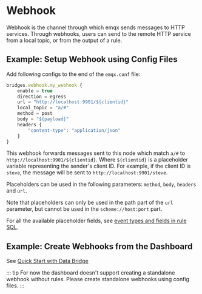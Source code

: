 # Webhook

Webhook is the channel through which emqx sends messages to HTTP services.
Through webhooks, users can send to the remote HTTP service from a local topic,
or from the output of a rule.

## Example: Setup Webhook using Config Files

Add following configs to the end of the `emqx.conf` file:

```js
bridges.webhook.my_webhook {
    enable = true
    direction = egress
    url = "http://localhost:9901/${clientid}"
    local_topic = "a/#"
    method = post
    body = "${payload}"
    headers {
        "content-type": "application/json"
    }
}
```

This webhook forwards messages sent to this node which match `a/#` to `http://localhost:9901/${clientid}`.
Where `${clientid}` is a placeholder variable representing the sender's client ID.
For example, if the client ID is `steve`, the message will be sent to `http://localhost:9901/steve`.

Placeholders can be used in the following parameters: `method`, `body`, `headers` and `url`.

Note that placeholders can only be used in the path part of the `url` parameter, but cannot be used in the `scheme://host:port` part.

For all the available placeholder fields, see [event types and fields in rule SQL](./rule-sql-events-and-fields.md#mqtt-message).

## Example: Create Webhooks from the Dashboard

See [Quick Start with Data Bridge](./data-bridges.md#introduction-to-data-bridges)

::: tip
For now the dashboard doesn't support creating a standalone webhook without rules.
Please create standalone webhooks using config files.
:::
